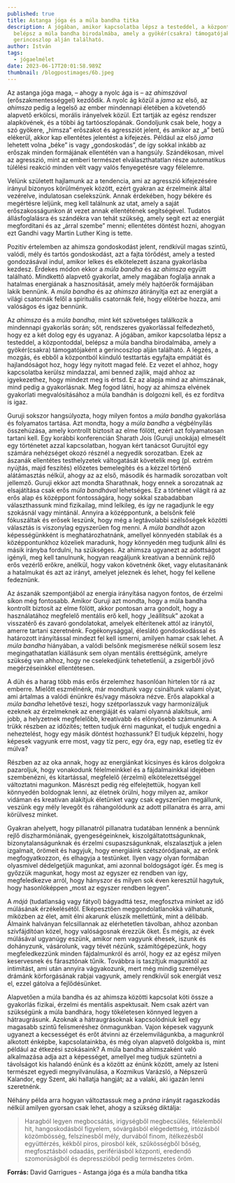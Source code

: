 ```yaml
---
published: true
title: Astanga jóga és a múla bandha titka
description: A jógában, amikor kapcsolatba lépsz a testeddel, a központoddal,
  belépsz a múla bandha birodalmába, amely a gyökér(csakra) támogatójaként a
  gerincoszlop alján található.
author: István
tags:
  - jógaelmélet
date: 2023-06-17T20:01:58.989Z
thumbnail: /blogpostimages/6b.jpeg
---
```

Az astanga jóga maga, – ahogy a nyolc ága is – az *ahimszával* (erőszakmentességgel) kezdődik. A nyolc ág közül a *jama* az első, az *ahimsza* pedig a legelső az ember mindennapi életében a követendő alapvető erkölcsi, morális irányelvek közül. Ezt tartják az egész rendszer alapkövének, és a többi ág tartóoszlopának. Gondoljunk csak bele, hogy a szó gyökere, „himsza” erőszakot és agressziót jelent, és amikor az „a” betű elékerül, akkor kap ellentétes jelentést a kifejezés. Például az első *jama* lehetett volna „béke” is vagy „gondoskodás”, de így sokkal inkább az erőszak minden formájának ellentétén van a hangsúly. Szándékosan, mivel az agresszió, mint az emberi természet elválaszthatatlan része automatikus túlélési reakció minden vélt vagy valós fenyegetésre vagy félelemre.

Velünk született hajlamunk az a tendencia, ami az agresszió kifejezésére irányul bizonyos körülmények között, ezért gyakran az érzelmeink által vezérelve, indulatosan cselekszünk. Annak érdekében, hogy békére és megértésre leljünk, meg kell találnunk az utat, amely a saját erőszakosságunkon át vezet annak ellentétének segítségével. Tudatos állásfoglalásra és szándékra van tehát szükség, amely segít ezt az energiát megfordítani és az „árral szembe” menni; ellentétes döntést hozni, ahogyan ezt Gandhi vagy Martin Luther King is tette.

Pozitív értelemben az ahimsza gondoskodást jelent, rendkívül magas szintű, valódi, mély és tartós gondoskodást, azt a fajta törődést, amely a tested gondozásával indul, amikor lelkes és elkötelezett ászana gyakorlásba kezdesz. Érdekes módon ekkor a *múla bandha* és az *ahimsza* együtt található. Mindkettő alapvető gyakorlat, amely magában foglalja annak a hatalmas energiának a hasznosítását, amely mély hajtóerők formájában lakik bennünk. A *múla bandha* és az *ahimsza* átirányítja ezt az energiát a világi csatornák felől a spirituális csatornák felé, hogy előtérbe hozza, ami valóságos és igaz bennünk.

Az *ahimsza* és a *múla bandha*, mint két szövetséges találkozik a mindennapi gyakorlás során; sőt, rendszeres gyakorlással felfedezhető, hogy ez a két dolog egy és ugyanaz. A jógában, amikor kapcsolatba lépsz a testeddel, a központoddal, belépsz a múla bandha birodalmába, amely a gyökér(csakra) támogatójaként a gerincoszlop alján található. A légzés, a mozgás, és ebből a központból kiinduló testtartás egyfajta empátiát és hajlandóságot hoz, hogy légy nyitott magad felé. Ez vezet el ahhoz, hogy kapcsolatba kerülsz mindazzal, ami benned zajlik, majd ahhoz az igyekezethez, hogy mindezt meg is értsd. Ez az alapja mind az ahimszának, mind pedig a gyakorlásnak. Meg fogod látni, hogy az ahimsza elvének gyakorlati megvalósításához a múla bandhán is dolgozni kell, és ez fordítva is igaz.

Guruji sokszor hangsúlyozta, hogy milyen fontos a *múla bandha* gyakorlása és folyamatos tartása. Azt mondta, hogy a *múla bandha* a végbélnyílás összehúzása, amely kontrollt biztosít az elme fölött, ezért azt folyamatosan tartani kell. Egy korábbi konferencián Sharath Jois (Guruji unokája) elmesélt egy történetet azzal kapcsolatban, hogyan kért tanácsot Gurujitól egy számára nehézséget okozó résznél a negyedik sorozatban. Ezek az ászanák ellentétes testhelyzetek váltogatását követelik meg (pl. extrém nyújtás, majd feszítés) előzetes bemelegítés és a kézzel történő alátámasztás nélkül, ahogy az az első, második és harmadik sorozatban volt jellemző. Guruji ekkor azt mondta Sharathnak, hogy ennek a sorozatnak az elsajátítása csak erős *múla bandhával* lehetséges. Ez a történet világít rá az erős alap és középpont fontosságára, hogy sokkal szabadabban választhassunk mind fizikailag, mind lelkileg, és így ne ragadjunk le egy szokásnál vagy mintánál. Annyira a középpontunk, a belsőnk felé fókuszáltak és erősek leszünk, hogy még a legtávolabbi szélsőségek közötti választás is viszonylag egyszerűen fog menni. A *múla bandhát* azon képességünkként is meghatározhatnánk, amellyel könnyedén stabilak és a középpontunkhoz közeliek maradunk, hogy könnyedén meg tudjunk állni és másik irányba fordulni, ha szükséges. Az ahimsza ugyanezt az adottságot igényli, meg kell tanulnunk, hogyan reagáljunk kreatívan a bennünk rejlő erős vezérlő erőkre, anélkül, hogy vakon követnénk őket, vagy elutasítanánk a hatalmukat és azt az irányt, amelyet jeleznek és lehet, hogy fel kellene fedeznünk.

Az ászanák szempontjából az energia irányítása nagyon fontos, de érzelmi síkon még fontosabb. Amikor Guruji azt mondta, hogy a múla bandha kontrollt biztosít az elme fölött, akkor pontosan arra gondolt, hogy a használatához megfelelő mentális erő kell, hogy „leállítsuk” azokat a visszatérő és zavaró gondolatokat, amelyek eltérítenek attól az iránytól, amerre tartani szeretnénk. Fogékonysággal, éleslátó gondoskodással és határozott irányítással mindezt fel kell ismerni, amilyen hamar csak lehet. A *múla bandha* hiányában, a valódi belsőnk megismerése nélkül sosem lesz megingathatatlan kiállásunk sem olyan mentális érettségünk, amelyre szükség van ahhoz, hogy ne cselekedjünk tehetetlenül, a zsigerből jövő megérzéseinkkel ellentétesen.

A düh és a harag  több más erős érzelemhez hasonlóan hirtelen tör rá az emberre. Mielőtt eszmélnénk, már mondtunk vagy csináltunk valami olyat, ami ártalmas a valódi énünkre és/vagy másokra nézve. Erős alapokkal a *múla bandha* lehetővé teszi, hogy szétporlasszuk vagy harmonizáljuk ezeknek az érzelmeknek az energiáját és valami olyanná alakítsuk, ami jobb, a helyzetnek megfelelőbb, kreatívabb és előnyösebb számunkra. A trükk részben az időzítés; tetten tudjuk érni magunkat, el tudjuk engedni a neheztelést, hogy egy másik döntést hozhassunk? El tudjuk képzelni, hogy képesek vagyunk erre most, vagy tíz perc, egy óra, egy nap, esetleg tíz év múlva?

Részben az az oka annak, hogy az energiánkat kicsinyes és káros dolgokra pazaroljuk, hogy vonakodunk félelmeinkkel és a fájdalmainkkal idejében szembenézni, és kitartással, megfelelő (érzelmi) elkötelezettséggel változtatni magunkon. Másrészt pedig rég elfelejtettük, hogyan kell könnyedén boldognak lenni, az életnek örülni, hogy milyen az, amikor vidáman és kreatívan alakítjuk életünket vagy csak egyszerűen megállunk, veszünk egy mély levegőt és ráhangolódunk az adott pillanatra és arra, ami körülvesz minket.

Gyakran ahelyett, hogy pillanatról pillanatra tudatában lennénk a bennünk rejlő diszharmóniának, gyengeségeinknek, kiszolgáltatottságunknak, bizonytalanságunknak és érzelmi csupaszságunknak, elszalasztjuk a jelen izgalmait, örömeit és hagyjuk, hogy energiáink szétszóródjanak, az erőnk megfogyatkozzon, és elhagyja a testünket. Ilyen vagy olyan formában olyasmivel dédelgetjük magunkat, ami azonnal boldogságot ígér. És meg is győzzük magunkat, hogy most az egyszer ez rendben van így, megfeledkezve arról, hogy hányszor és milyen sok éven keresztül hagytuk, hogy hasonlóképpen „most az egyszer rendben legyen”.

A *májá* (tudatlanság vagy fátyol) bágyadttá tesz, megfosztva minket az idő múlásának érzékelésétől. Elképesztően meggondolatlanokká válhatunk, miközben az élet, amit élni akarunk elúszik mellettünk, mint a délibáb. Álmaink halványan felcsillannak az elérhetetlen távolban, ahhoz azonban szívfájdítóan közel, hogy valóságosnak érezzük őket. És mégis, az évek múlásával ugyanúgy eszünk, amikor nem vagyunk éhesek, iszunk és dohányzunk, vásárolunk, vagy tévét nézünk, számítógépezünk, hogy megfeledkezzünk minden fájdalmunkról és arról, hogy ez az egész milyen keservesnek és fárasztónak tűnik. Továbbra is taszítjuk magunktól az intimitást, ami után annyira vágyakozunk, mert még mindig személyes drámánk körforgásának rabjai vagyunk, amely rendkívül sok energiát vesz el, ezzel gátolva a fejlődésünket.

Alapvetően a múla bandha és az ahimsza közötti kapcsolat köti össze a gyakorlás fizikai, érzelmi és mentális aspektusait. Nem csak azért van szükségünk a múla bandhára, hogy tökéletesen könnyed legyen a hátraugrásunk. Azoknak a hátraugrásoknak kapcsolódniuk kell egy magasabb szintű felismeréshez önmagunkban. Vajon képesek vagyunk ugyanezt a kecsességet és erőt átvinni az érzelemvilágunkba, a magunkról alkotott énképbe, kapcsolatainkba, és még olyan alapvető dolgokba is, mint például az étkezési szokásaink? A múla bandha ahimszaként való alkalmazása adja azt a képességet, amellyel meg tudjuk szüntetni a távolságot kis halandó énünk és a között az énünk között, amely az Isteni természet egyedi megnyilvánulása, a Kozmikus Varázsló, a Népszerű Kalandor, egy Szent, aki hallatja hangját; az a valaki, aki igazán lenni szeretnénk.

Néhány példa arra hogyan változtassuk meg a *prána* irányát ragaszkodás nélkül amilyen gyorsan csak lehet, ahogy a szükség diktálja:
> Haragból legyen megbocsátás, irigységből megbecsülés, félelemből hit, hangoskodásból figyelem, sóvárgásból elégedettség, irtózásból közömbösség, felszínesből mély, durvából finom, ítélkezésből együttérzés, kékből piros, pirosból kék, szűkösségből bőség, megfosztásból odaadás, perifériásból központi, eredendő szomorúságból és depresszióból pedig természetes öröm.

**Forrás:** David Garrigues - Astanga jóga és a múla bandha titka
